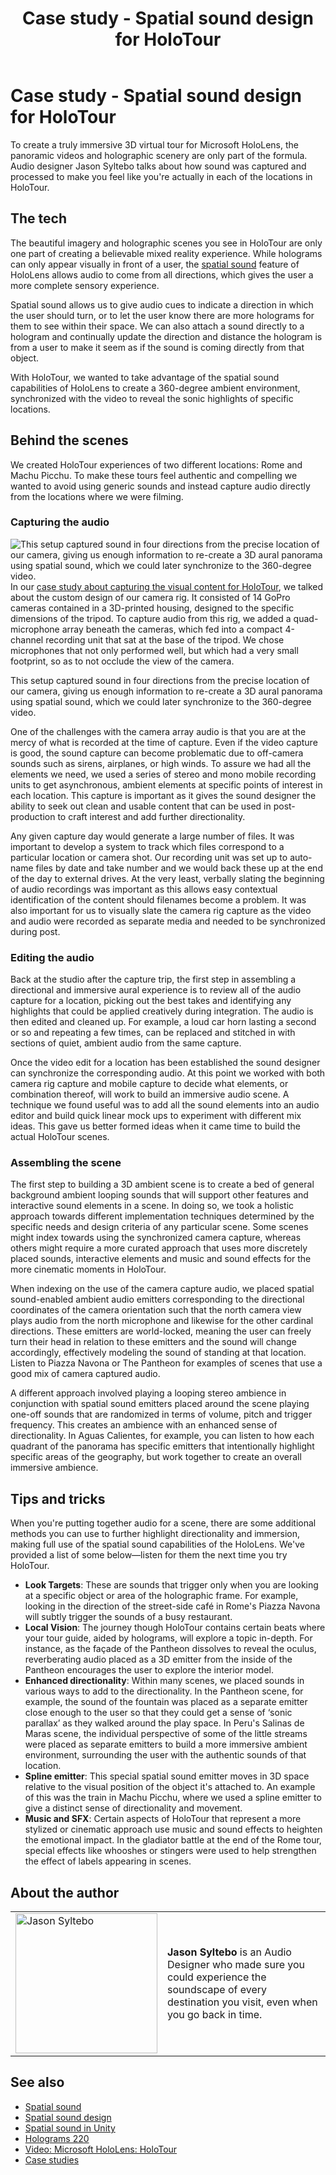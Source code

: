 ﻿---
title: Case study - Spatial sound design for HoloTour
description: 
author: 
ms.author: randyw
ms.date: 2/28/2018
ms.topic: article
keywords: 
---



# Case study - Spatial sound design for HoloTour

To create a truly immersive 3D virtual tour for Microsoft HoloLens, the panoramic videos and holographic scenery are only part of the formula. Audio designer Jason Syltebo talks about how sound was captured and processed to make you feel like you're actually in each of the locations in HoloTour.

## The tech

The beautiful imagery and holographic scenes you see in HoloTour are only one part of creating a believable mixed reality experience. While holograms can only appear visually in front of a user, the [spatial sound](spatial-sound.md) feature of HoloLens allows audio to come from all directions, which gives the user a more complete sensory experience.

Spatial sound allows us to give audio cues to indicate a direction in which the user should turn, or to let the user know there are more holograms for them to see within their space. We can also attach a sound directly to a hologram and continually update the direction and distance the hologram is from a user to make it seem as if the sound is coming directly from that object.

With HoloTour, we wanted to take advantage of the spatial sound capabilities of HoloLens to create a 360-degree ambient environment, synchronized with the video to reveal the sonic highlights of specific locations.

## Behind the scenes

We created HoloTour experiences of two different locations: Rome and Machu Picchu. To make these tours feel authentic and compelling we wanted to avoid using generic sounds and instead capture audio directly from the locations where we were filming.

### Capturing the audio

![This setup captured sound in four directions from the precise location of our camera, giving us enough information to re-create a 3D aural panorama using spatial sound, which we could later synchronize to the 360-degree video.](images/camera-rig-microphones-300px.png) In our [case study about capturing the visual content for HoloTour](case-study-capturing-and-creating-content-for-holotour.md), we talked about the custom design of our camera rig. It consisted of 14 GoPro cameras contained in a 3D-printed housing, designed to the specific dimensions of the tripod. To capture audio from this rig, we added a quad-microphone array beneath the cameras, which fed into a compact 4-channel recording unit that sat at the base of the tripod. We chose microphones that not only performed well, but which had a very small footprint, so as to not occlude the view of the camera.

This setup captured sound in four directions from the precise location of our camera, giving us enough information to re-create a 3D aural panorama using spatial sound, which we could later synchronize to the 360-degree video.

One of the challenges with the camera array audio is that you are at the mercy of what is recorded at the time of capture. Even if the video capture is good, the sound capture can become problematic due to off-camera sounds such as sirens, airplanes, or high winds. To assure we had all the elements we need, we used a series of stereo and mono mobile recording units to get asynchronous, ambient elements at specific points of interest in each location. This capture is important as it gives the sound designer the ability to seek out clean and usable content that can be used in post-production to craft interest and add further directionality.

Any given capture day would generate a large number of files. It was important to develop a system to track which files correspond to a particular location or camera shot. Our recording unit was set up to auto-name files by date and take number and we would back these up at the end of the day to external drives. At the very least, verbally slating the beginning of audio recordings was important as this allows easy contextual identification of the content should filenames become a problem. It was also important for us to visually slate the camera rig capture as the video and audio were recorded as separate media and needed to be synchronized during post.

### Editing the audio

Back at the studio after the capture trip, the first step in assembling a directional and immersive aural experience is to review all of the audio capture for a location, picking out the best takes and identifying any highlights that could be applied creatively during integration. The audio is then edited and cleaned up. For example, a loud car horn lasting a second or so and repeating a few times, can be replaced and stitched in with sections of quiet, ambient audio from the same capture.

Once the video edit for a location has been established the sound designer can synchronize the corresponding audio. At this point we worked with both camera rig capture and mobile capture to decide what elements, or combination thereof, will work to build an immersive audio scene. A technique we found useful was to add all the sound elements into an audio editor and build quick linear mock ups to experiment with different mix ideas. This gave us better formed ideas when it came time to build the actual HoloTour scenes.

### Assembling the scene

The first step to building a 3D ambient scene is to create a bed of general background ambient looping sounds that will support other features and interactive sound elements in a scene. In doing so, we took a holistic approach towards different implementation techniques determined by the specific needs and design criteria of any particular scene. Some scenes might index towards using the synchronized camera capture, whereas others might require a more curated approach that uses more discretely placed sounds, interactive elements and music and sound effects for the more cinematic moments in HoloTour.

When indexing on the use of the camera capture audio, we placed spatial sound-enabled ambient audio emitters corresponding to the directional coordinates of the camera orientation such that the north camera view plays audio from the north microphone and likewise for the other cardinal directions. These emitters are world-locked, meaning the user can freely turn their head in relation to these emitters and the sound will change accordingly, effectively modeling the sound of standing at that location. Listen to Piazza Navona or The Pantheon for examples of scenes that use a good mix of camera captured audio.

A different approach involved playing a looping stereo ambience in conjunction with spatial sound emitters placed around the scene playing one-off sounds that are randomized in terms of volume, pitch and trigger frequency. This creates an ambience with an enhanced sense of directionality. In Aguas Calientes, for example, you can listen to how each quadrant of the panorama has specific emitters that intentionally highlight specific areas of the geography, but work together to create an overall immersive ambience.

## Tips and tricks

When you're putting together audio for a scene, there are some additional methods you can use to further highlight directionality and immersion, making full use of the spatial sound capabilities of the HoloLens. We've provided a list of some below—listen for them the next time you try HoloTour.
* **Look Targets**: These are sounds that trigger only when you are looking at a specific object or area of the holographic frame. For example, looking in the direction of the street-side café in Rome's Piazza Navona will subtly trigger the sounds of a busy restaurant.
* **Local Vision**: The journey though HoloTour contains certain beats where your tour guide, aided by holograms, will explore a topic in-depth. For instance, as the façade of the Pantheon dissolves to reveal the oculus, reverberating audio placed as a 3D emitter from the inside of the Pantheon encourages the user to explore the interior model.
* **Enhanced directionality**: Within many scenes, we placed sounds in various ways to add to the directionality. In the Pantheon scene, for example, the sound of the fountain was placed as a separate emitter close enough to the user so that they could get a sense of ‘sonic parallax’ as they walked around the play space. In Peru's Salinas de Maras scene, the individual perspective of some of the little streams were placed as separate emitters to build a more immersive ambient environment, surrounding the user with the authentic sounds of that location.
* **Spline emitter**: This special spatial sound emitter moves in 3D space relative to the visual position of the object it's attached to. An example of this was the train in Machu Picchu, where we used a spline emitter to give a distinct sense of directionality and movement.
* **Music and SFX**: Certain aspects of HoloTour that represent a more stylized or cinematic approach use music and sound effects to heighten the emotional impact. In the gladiator battle at the end of the Rome tour, special effects like whooshes or stingers were used to help strengthen the effect of labels appearing in scenes.

## About the author

<table style="border:0">
<tr>
<td style="border:0"> <img alt="Jason Syltebo" width="227" height="224" src="images/syltebo.png" /></td><td style="border:0"> <b>Jason Syltebo</b> is an Audio Designer who made sure you could experience the soundscape of every destination you visit, even when you go back in time.</td>
</tr>
</table>



## See also
* [Spatial sound](spatial-sound.md)
* [Spatial sound design](spatial-sound-design.md)
* [Spatial sound in Unity](spatial-sound-in-unity.md)
* [Holograms 220](holograms-220.md)
* [Video: Microsoft HoloLens: HoloTour](https://www.youtube.com/watch?v=pLd9WPlaMpY)
* [Case studies](category/case-studies.md)

 